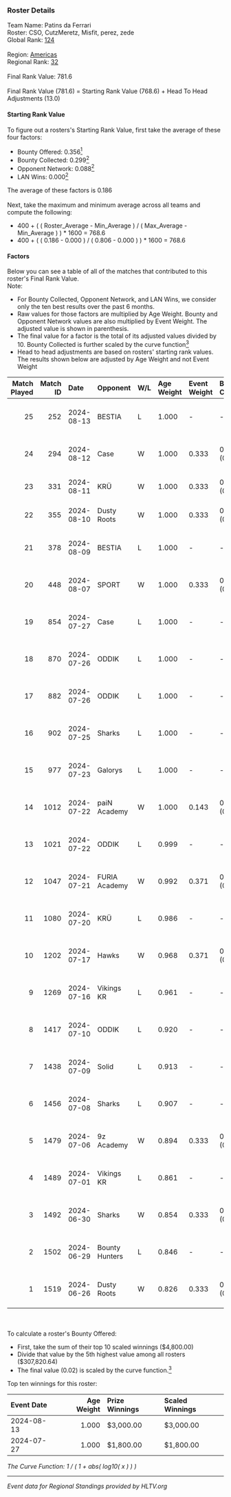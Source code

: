 ### Roster Details<br />
Team Name: Patins da Ferrari<br />
Roster: CSO, CutzMeretz, Misfit, perez, zede<br />
Global Rank: [124](../../standings_global_2024_08_21.md)<br />
<br />
Region: [Americas]( ../../standings_americas_2024_08_21.md)<br />
Regional Rank: [32]( ../../standings_americas_2024_08_21.md)<br />
<br />
Final Rank Value:  781.6<br />
<br />
Final Rank Value (781.6) = Starting Rank Value (768.6) + Head To Head Adjustments (13.0)<br />

#### Starting Rank Value<br />
To figure out a rosters's Starting Rank Value, first take the average of these four factors:<br />
- Bounty Offered: 0.356[<sup>1</sup>](#table2)
- Bounty Collected: 0.299[<sup>2</sup>](#table1)
- Opponent Network: 0.088[<sup>2</sup>](#table1)
- LAN Wins: 0.000[<sup>2</sup>](#table1)

The average of these factors is 0.186<br />
<br />
Next, take the maximum and minimum average across all teams and compute the following:<br />
- 400 + ( ( Roster_Average - Min_Average ) / ( Max_Average - Min_Average ) ) * 1600 = 768.6
- 400 + ( ( 0.186 - 0.000 ) / ( 0.806 - 0.000 ) ) * 1600 = 768.6


#### Factors<br />
Below you can see a table of all of the matches that contributed to this roster's Final Rank Value.<br />
Note:<br />

- For Bounty Collected, Opponent Network, and LAN Wins, we consider only the ten best results over the past 6 months.
- Raw values for those factors are multiplied by Age Weight. Bounty and Opponent Network values are also multiplied by Event Weight. The adjusted value is shown in parenthesis.
- The final value for a factor is the total of its adjusted values divided by 10. Bounty Collected is further scaled by the curve function[<sup>3</sup>](#curveFunction)
- Head to head adjustments are based on rosters' starting rank values. The results shown below are adjusted by Age Weight and not Event Weight
<span id="table1"></span><br />


| Match Played | Match ID | Date       | Opponent       | W/L | Age Weight | Event Weight | Bounty Collected | Opponent Network | LAN Wins  | H2H Adj. | Roster                                    |
| -: | -: | :- | :- | :- | :- | :- | :- | :- | :- | -: | :- |
|           25 |      252 | 2024-08-13 | BESTIA         | L   | 1.000      | -            | -                | -                | -         |    -7.19 | CSO, CutzMeretz, Misfit, perez, zede      |
|           24 |      294 | 2024-08-12 | Case           | W   | 1.000      | 0.333        | 0.044 (0.015)    | 0.731 (0.244)    | 0 (0.000) |    20.48 | CSO, CutzMeretz, Misfit, perez, zede      |
|           23 |      331 | 2024-08-11 | KRÜ            | W   | 1.000      | 0.333        | 0.021 (0.007)    | 0.592 (0.197)    | 0 (0.000) |    20.63 | CutzMeretz, jz, Misfit, perez, zede       |
|           22 |      355 | 2024-08-10 | Dusty Roots    | W   | 1.000      | 0.333        | 0.006 (0.002)    | 0.326 (0.109)    | 0 (0.000) |    18.89 | CutzMeretz, jz, Misfit, perez, zede       |
|           21 |      378 | 2024-08-09 | BESTIA         | L   | 1.000      | -            | -                | -                | -         |    -6.17 | CSO, CutzMeretz, Misfit, perez, zede      |
|           20 |      448 | 2024-08-07 | SPORT          | W   | 1.000      | 0.333        | 0.004 (0.001)    | 0.096 (0.032)    | 0 (0.000) |    12.17 | CSO, CutzMeretz, Misfit, perez, zede      |
|           19 |      854 | 2024-07-27 | Case           | L   | 1.000      | -            | -                | -                | -         |    -8.16 | CSO, CutzMeretz, Leomonster, Misfit, zede |
|           18 |      870 | 2024-07-26 | ODDIK          | L   | 1.000      | -            | -                | -                | -         |    -4.35 | CSO, CutzMeretz, Leomonster, Misfit, zede |
|           17 |      882 | 2024-07-26 | ODDIK          | L   | 1.000      | -            | -                | -                | -         |    -5.02 | CSO, CutzMeretz, Leomonster, Misfit, zede |
|           16 |      902 | 2024-07-25 | Sharks         | L   | 1.000      | -            | -                | -                | -         |    -5.79 | CSO, CutzMeretz, Leomonster, MTGG, zede   |
|           15 |      977 | 2024-07-23 | Galorys        | L   | 1.000      | -            | -                | -                | -         |   -13.54 | CSO, CutzMeretz, Leomonster, MTGG, zede   |
|           14 |     1012 | 2024-07-22 | paiN Academy   | W   | 1.000      | 0.143        | 0.000 (0.000)    | 0.000 (0.000)    | 0 (0.000) |     3.54 | CSO, CutzMeretz, Leomonster, MTGG, zede   |
|           13 |     1021 | 2024-07-22 | ODDIK          | L   | 0.999      | -            | -                | -                | -         |    -4.61 | CSO, CutzMeretz, Leomonster, MTGG, zede   |
|           12 |     1047 | 2024-07-21 | FURIA Academy  | W   | 0.992      | 0.371        | 0.000 (0.000)    | 0.089 (0.033)    | 0 (0.000) |     7.02 | CSO, CutzMeretz, Leomonster, MTGG, zede   |
|           11 |     1080 | 2024-07-20 | KRÜ            | L   | 0.986      | -            | -                | -                | -         |   -11.74 | CSO, CutzMeretz, Leomonster, MTGG, zede   |
|           10 |     1202 | 2024-07-17 | Hawks          | W   | 0.968      | 0.371        | 0.008 (0.003)    | 0.036 (0.013)    | 0 (0.000) |    11.96 | CSO, CutzMeretz, Leomonster, MTGG, zede   |
|            9 |     1269 | 2024-07-16 | Vikings KR     | L   | 0.961      | -            | -                | -                | -         |   -13.29 | CSO, CutzMeretz, Leomonster, MTGG, zede   |
|            8 |     1417 | 2024-07-10 | ODDIK          | L   | 0.920      | -            | -                | -                | -         |    -4.82 | bsd, CSO, CutzMeretz, Leomonster, zede    |
|            7 |     1438 | 2024-07-09 | Solid          | L   | 0.913      | -            | -                | -                | -         |   -12.03 | bsd, CSO, CutzMeretz, Leomonster, zede    |
|            6 |     1456 | 2024-07-08 | Sharks         | L   | 0.907      | -            | -                | -                | -         |    -5.48 | bsd, CSO, CutzMeretz, Leomonster, zede    |
|            5 |     1479 | 2024-07-06 | 9z Academy     | W   | 0.894      | 0.333        | 0.000 (0.000)    | 0.060 (0.018)    | 0 (0.000) |     4.94 | bsd, CSO, CutzMeretz, Leomonster, zede    |
|            4 |     1489 | 2024-07-01 | Vikings KR     | L   | 0.861      | -            | -                | -                | -         |   -12.78 | bsd, CutzMeretz, Leomonster, perez, zede  |
|            3 |     1492 | 2024-06-30 | Sharks         | W   | 0.854      | 0.333        | 0.055 (0.016)    | 0.499 (0.142)    | 0 (0.000) |    22.03 | bsd, CutzMeretz, Leomonster, perez, zede  |
|            2 |     1502 | 2024-06-29 | Bounty Hunters | L   | 0.846      | -            | -                | -                | -         |    -8.30 | bsd, CutzMeretz, Leomonster, perez, zede  |
|            1 |     1519 | 2024-06-26 | Dusty Roots    | W   | 0.826      | 0.333        | 0.006 (0.002)    | 0.326 (0.090)    | 0 (0.000) |    14.56 | bsd, CutzMeretz, Leomonster, perez, zede  |

<br />
<span id="table2"></span><br />
To calculate a roster's Bounty Offered:<br />

- First, take the sum of their top 10 scaled winnings ($4,800.00)
- Divide that value by the 5th highest value among all rosters ($307,820.64)
- The final value (0.02) is scaled by the curve function.[<sup>3</sup>](#curveFunction)

Top ten winnings for this roster:<br />

| Event Date | Age Weight | Prize Winnings | Scaled Winnings |
| :- | -: | :- | :- |
| 2024-08-13 |      1.000 | $3,000.00      | $3,000.00       |
| 2024-07-27 |      1.000 | $1,800.00      | $1,800.00       |


<span id="curveFunction"></span>_The Curve Function: 1 / ( 1 + abs( log10( x ) ) )_<br />

---
_Event data for Regional Standings provided by HLTV.org_<br />
